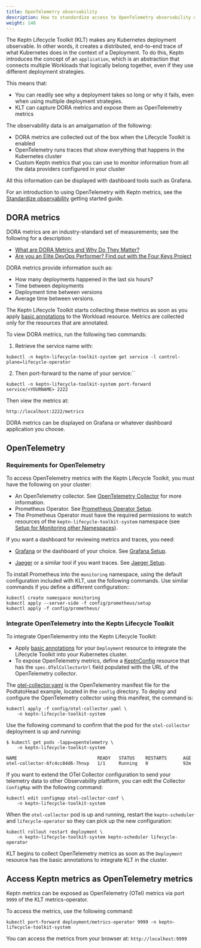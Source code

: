```yaml
---
title: OpenTelemetry observability
description: How to standardize access to OpenTelemetry observability data
weight: 140
---
```



The Keptn Lifecycle Toolkit (KLT) makes any Kubernetes deployment observable.
In other words, it creates a distributed, end-to-end trace
of what Kubernetes does in the context of a Deployment.
To do this,
Keptn introduces the concept of an `application`,
which is an abstraction that connects multiple
Workloads that logically belong together,
even if they use different deployment strategies.

This means that:

- You can readily see why a deployment takes so long
  or why it fails, even when using multiple deployment strategies.
- KLT can capture DORA metrics and expose them as OpenTelemetry metrics

The observability data is an amalgamation of the following:

- DORA metrics are collected out of the box
  when the Lifecycle Toolkit is enabled
- OpenTelemetry runs traces that show
  everything that happens in the Kubernetes cluster
- Custom Keptn metrics that you can use to monitor
  information from all the data providers configured in your cluster

All this information can be displayed with dashboard tools
such as Grafana.

For an introduction to using OpenTelemetry with Keptn metrics, see the
[Standardize observability](../getting-started/observability)
getting started guide.

## DORA metrics

DORA metrics are an industry-standard set of measurements;
see the following for a description:

- [What are DORA Metrics and Why Do They Matter?](https://codeclimate.com/blog/dora-metrics)
- [Are you an Elite DevOps Performer?
   Find out with the Four Keys Project](https://cloud.google.com/blog/products/devops-sre/using-the-four-keys-to-measure-your-devops-performance)

DORA metrics provide information such as:

- How many deployments happened in the last six hours?
- Time between deployments
- Deployment time between versions
- Average time between versions.

The Keptn Lifecycle Toolkit starts collecting these metrics
as soon as you apply
[basic annotations](integrate/#basic-annotations)
to the Workload resource.
Metrics are collected only for the resources
that are annotated.

To view DORA metrics, run the following two commands:

1. Retrieve the service name with:

```shell
kubectl -n keptn-lifecycle-toolkit-system get service -l control-plane=lifecycle-operator
```

2. Then port-forward to the name of your service:``
```shell
kubectl -n keptn-lifecycle-toolkit-system port-forward service/<YOURNAME> 2222
```

Then view the metrics at:

```shell
http://localhost:2222/metrics
```

DORA metrics can be displayed on Grafana
or whatever dashboard application you choose.

## OpenTelemetry

### Requirements for OpenTelemetry

To access OpenTelemetry metrics with the Keptn Lifecycle Toolkit,
you must have the following on your cluster:

- An OpenTelemetry collector.
  See
  [OpenTelemetry Collector](https://opentelemetry.io/docs/collector/)
  for more information.
- Prometheus Operator.
  See [Prometheus Operator Setup](https://github.com/prometheus-operator/kube-prometheus/blob/main/docs/customizing.md).
- The Prometheus Operator must have the required permissions
  to watch resources of the `keptn-lifecycle-toolkit-system` namespace (see
  [Setup for Monitoring other Namespaces](https://prometheus-operator.dev/docs/kube/monitoring-other-namespaces/)).

If you want a dashboard for reviewing metrics and traces,
you need:

- [Grafana](https://grafana.com/)
  or the dashboard of your choice.
   See
  [Grafana Setup](https://grafana.com/docs/grafana/latest/setup-grafana/).

- [Jaeger](https://jaegertracing.io)
  or a similar tool if you want traces.
   See
  [Jaeger Setup](https://github.com/jaegertracing/jaeger-operator#getting-started).

To install Prometheus into the `monitoring` namespace,
using the default configuration included with KLT,
use the following commands.
Use similar commands if you define a different configuration::

```shell
kubectl create namespace monitoring
kubectl apply --server-side -f config/prometheus/setup
kubectl apply -f config/prometheus/
```

### Integrate OpenTelemetry into the Keptn Lifecycle Toolkit

To integrate OpenTelementry into the Keptn Lifecycle Toolkit:

- Apply
  [basic annotations](../implementing/integrate/#basic-annotations)
  for your `Deployment` resource
  to integrate the Lifecycle Toolkit into your Kubernetes cluster.
- To expose OpenTelemetry metrics,
  define a [KeptnConfig](../yaml-crd-ref/config.md) resource
  that has the `spec.OTelCollectorUrl` field populated
  with the URL of the OpenTelemetry collector.

The
[otel-collector.yaml](https://github.com/keptn/lifecycle-toolkit/blob/main/examples/support/observability/config/otel-collector.yaml)
is the OpenTelementry manifest file for the PodtatoHead example,
located in the `config` directory.
To deploy and configure the OpenTelemetry collector
using this manifest, the command is:

```shell
kubectl apply -f config/otel-collector.yaml \
    -n keptn-lifecycle-toolkit-system
```

Use the following command to confirm that the pod
for the `otel-collector` deployment is up and running:

```shell
$ kubectl get pods -lapp=opentelemetry \
    -n keptn-lifecycle-toolkit-system

NAME                              READY   STATUS    RESTARTS      AGE
otel-collector-6fc4cc84d6-7hnvp   1/1     Running   0             92m
```

If you want to extend the OTel Collector configuration
to send your telemetry data to other Observability platform,
you can edit the Collector `ConfigMap` with the following command:

```shell
kubectl edit configmap otel-collector-conf \
    -n keptn-lifecycle-toolkit-system
```

When the `otel-collector` pod is up and running,
restart the `keptn-scheduler` and `lifecycle-operator`
so they can pick up the new configuration:

```shell
kubectl rollout restart deployment \
    -n keptn-lifecycle-toolkit-system keptn-scheduler lifecycle-operator
```

KLT begins to collect OpenTelemetry metrics
as soon as the `Deployment` resource
has the basic annotations to integrate KLT in the cluster.

## Access Keptn metrics as OpenTelemetry metrics

Keptn metrics can be exposed as OpenTelemetry (OTel) metrics
via port `9999` of the KLT metrics-operator.

To access the metrics, use the following command:

```shell
kubectl port-forward deployment/metrics-operator 9999 -n keptn-lifecycle-toolkit-system
```

You can access the metrics from your browser at: `http://localhost:9999`
